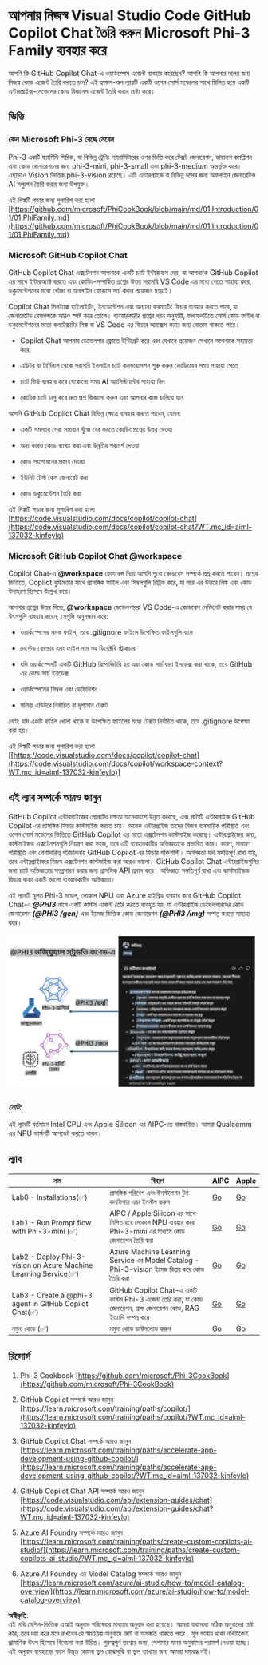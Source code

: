# **আপনার নিজস্ব Visual Studio Code GitHub Copilot Chat তৈরি করুন Microsoft Phi-3 Family ব্যবহার করে**

আপনি কি GitHub Copilot Chat-এ ওয়ার্কস্পেস এজেন্ট ব্যবহার করেছেন? আপনি কি আপনার দলের জন্য নিজস্ব কোড এজেন্ট তৈরি করতে চান? এই হ্যান্ডস-অন ল্যাবটি একটি ওপেন সোর্স মডেলের সাথে মিলিত হয়ে একটি এন্টারপ্রাইজ-লেভেলের কোড বিজনেস এজেন্ট তৈরি করার চেষ্টা করে।

## **ভিত্তি**

### **কেন Microsoft Phi-3 বেছে নেবেন**

Phi-3 একটি ফ্যামিলি সিরিজ, যা বিভিন্ন ট্রেনিং প্যারামিটারের ওপর ভিত্তি করে টেক্সট জেনারেশন, ডায়ালগ কমপ্লিশন এবং কোড জেনারেশনের জন্য phi-3-mini, phi-3-small এবং phi-3-medium অন্তর্ভুক্ত করে। এছাড়াও Vision ভিত্তিক phi-3-vision রয়েছে। এটি এন্টারপ্রাইজ বা বিভিন্ন দলের জন্য অফলাইন জেনারেটিভ AI সল্যুশন তৈরি করার জন্য উপযুক্ত।

এই লিঙ্কটি পড়ার জন্য সুপারিশ করা হলো [https://github.com/microsoft/PhiCookBook/blob/main/md/01.Introduction/01/01.PhiFamily.md](https://github.com/microsoft/PhiCookBook/blob/main/md/01.Introduction/01/01.PhiFamily.md)

### **Microsoft GitHub Copilot Chat**

GitHub Copilot Chat এক্সটেনশন আপনাকে একটি চ্যাট ইন্টারফেস দেয়, যা আপনাকে GitHub Copilot এর সাথে ইন্টারঅ্যাক্ট করতে এবং কোডিং-সম্পর্কিত প্রশ্নের উত্তর সরাসরি VS Code এর মধ্যে পেতে সাহায্য করে, ডকুমেন্টেশনের মধ্যে খোঁজা বা অনলাইন ফোরামে সার্চ করার প্রয়োজন ছাড়াই।

Copilot Chat সিনট্যাক্স হাইলাইটিং, ইনডেন্টেশন এবং অন্যান্য ফরম্যাটিং ফিচার ব্যবহার করতে পারে, যা জেনারেটেড রেসপন্সকে আরও স্পষ্ট করে তোলে। ব্যবহারকারীর প্রশ্নের ধরন অনুযায়ী, ফলাফলটিতে সোর্স কোড ফাইল বা ডকুমেন্টেশনের মতো কনটেক্সটের লিঙ্ক বা VS Code এর ফিচার অ্যাক্সেস করার জন্য বোতাম থাকতে পারে।

- Copilot Chat আপনার ডেভেলপার ফ্লোতে ইন্টিগ্রেট করে এবং যেখানে প্রয়োজন সেখানে আপনাকে সহায়তা করে:

- এডিটর বা টার্মিনাল থেকে সরাসরি ইনলাইন চ্যাট কনভারসেশন শুরু করুন কোডিংয়ের সময় সাহায্য পেতে

- চ্যাট ভিউ ব্যবহার করে যেকোনো সময় AI অ্যাসিস্ট্যান্টের সাহায্য নিন

- কোয়িক চ্যাট চালু করে দ্রুত প্রশ্ন জিজ্ঞাসা করুন এবং আপনার কাজ চালিয়ে যান

আপনি GitHub Copilot Chat বিভিন্ন ক্ষেত্রে ব্যবহার করতে পারেন, যেমন:

- একটি সমস্যার সেরা সমাধান খুঁজে বের করতে কোডিং প্রশ্নের উত্তর দেওয়া

- অন্য কারও কোড ব্যাখ্যা করা এবং উন্নতির পরামর্শ দেওয়া

- কোড সংশোধনের প্রস্তাব দেওয়া

- ইউনিট টেস্ট কেস জেনারেট করা

- কোড ডকুমেন্টেশন তৈরি করা

এই লিঙ্কটি পড়ার জন্য সুপারিশ করা হলো [https://code.visualstudio.com/docs/copilot/copilot-chat](https://code.visualstudio.com/docs/copilot/copilot-chat?WT.mc_id=aiml-137032-kinfeylo)

### **Microsoft GitHub Copilot Chat @workspace**

Copilot Chat-এ **@workspace** রেফারেন্স দিয়ে আপনি পুরো কোডবেস সম্পর্কে প্রশ্ন করতে পারেন। প্রশ্নের ভিত্তিতে, Copilot বুদ্ধিমত্তার সাথে প্রাসঙ্গিক ফাইল এবং সিম্বলগুলি রিট্রিভ করে, যা পরে এর উত্তরে লিঙ্ক এবং কোড উদাহরণ হিসেবে উল্লেখ করে।

আপনার প্রশ্নের উত্তর দিতে, **@workspace** ডেভেলপাররা VS Code-এ কোডবেস নেভিগেট করার সময় যে উৎসগুলি ব্যবহার করেন, সেগুলি অনুসন্ধান করে:

- ওয়ার্কস্পেসের সমস্ত ফাইল, তবে .gitignore ফাইলে উপেক্ষিত ফাইলগুলি বাদে

- নেস্টেড ফোল্ডার এবং ফাইল নাম সহ ডিরেক্টরি স্ট্রাকচার

- যদি ওয়ার্কস্পেসটি একটি GitHub রিপোজিটরি হয় এবং কোড সার্চ দ্বারা ইনডেক্স করা থাকে, তবে GitHub এর কোড সার্চ ইনডেক্স

- ওয়ার্কস্পেসের সিম্বল এবং ডেফিনিশন

- সক্রিয় এডিটরে নির্বাচিত বা দৃশ্যমান টেক্সট

নোট: যদি একটি ফাইল খোলা থাকে বা উপেক্ষিত ফাইলের মধ্যে টেক্সট নির্বাচিত থাকে, তবে .gitignore উপেক্ষা করা হয়।

এই লিঙ্কটি পড়ার জন্য সুপারিশ করা হলো [[https://code.visualstudio.com/docs/copilot/copilot-chat](https://code.visualstudio.com/docs/copilot/workspace-context?WT.mc_id=aiml-137032-kinfeylo)]

## **এই ল্যাব সম্পর্কে আরও জানুন**

GitHub Copilot এন্টারপ্রাইজের প্রোগ্রামিং দক্ষতা অনেকাংশে উন্নত করেছে, এবং প্রতিটি এন্টারপ্রাইজ GitHub Copilot এর প্রাসঙ্গিক ফিচার কাস্টমাইজ করতে চায়। অনেক এন্টারপ্রাইজ তাদের নিজস্ব ব্যবসায়িক পরিস্থিতি এবং ওপেন সোর্স মডেলের ভিত্তিতে GitHub Copilot এর মতো এক্সটেনশন কাস্টমাইজ করেছে। এন্টারপ্রাইজের জন্য, কাস্টমাইজড এক্সটেনশনগুলি নিয়ন্ত্রণ করা সহজ, তবে এটি ব্যবহারকারীর অভিজ্ঞতাকে প্রভাবিত করে। কারণ, সাধারণ পরিস্থিতি এবং পেশাদারিত্ব পরিচালনায় GitHub Copilot এর ফিচার শক্তিশালী। অভিজ্ঞতা যদি সঙ্গতিপূর্ণ রাখা যায়, তবে এন্টারপ্রাইজের নিজস্ব এক্সটেনশন কাস্টমাইজ করা আরও ভালো। GitHub Copilot Chat এন্টারপ্রাইজগুলির জন্য চ্যাট অভিজ্ঞতায় সম্প্রসারণ করার জন্য প্রাসঙ্গিক API প্রদান করে। অভিজ্ঞতা সঙ্গতিপূর্ণ রাখা এবং কাস্টমাইজড ফিচার থাকা একটি ভালো ব্যবহারকারীর অভিজ্ঞতা।

এই ল্যাবটি মূলত Phi-3 মডেল, লোকাল NPU এবং Azure হাইব্রিড ব্যবহার করে GitHub Copilot Chat-এ ***@PHI3*** নামে একটি কাস্টম এজেন্ট তৈরি করতে ব্যবহৃত হয়, যা এন্টারপ্রাইজ ডেভেলপারদের কোড জেনারেশন ***(@PHI3 /gen)*** এবং ইমেজ ভিত্তিক কোড জেনারেশন ***(@PHI3 /img)*** সম্পন্ন করতে সাহায্য করে।

![PHI3](../../../../../../../translated_images/cover.410a18b85555fad4ca8bfb8f0b1776a96ae7f8eae1132b8f0c09d4b92b8e3365.bn.png)

### ***নোট:*** 

এই ল্যাবটি বর্তমানে Intel CPU এবং Apple Silicon এর AIPC-তে বাস্তবায়িত। আমরা Qualcomm এর NPU ভার্সনটি আপডেট করতে থাকব।

## **ল্যাব**

| নাম | বিবরণ | AIPC | Apple |
| ------------ | ----------- | -------- |-------- |
| Lab0 - Installations(✅) | প্রাসঙ্গিক পরিবেশ এবং ইনস্টলেশন টুল কনফিগার এবং ইনস্টল করুন | [Go](./HOL/AIPC/01.Installations.md) |[Go](./HOL/Apple/01.Installations.md) |
| Lab1 - Run Prompt flow with Phi-3-mini (✅) | AIPC / Apple Silicon এর সাথে মিলিত হয়ে লোকাল NPU ব্যবহার করে Phi-3-mini এর মাধ্যমে কোড জেনারেশন তৈরি করা | [Go](./HOL/AIPC/02.PromptflowWithNPU.md) |  [Go](./HOL/Apple/02.PromptflowWithMLX.md) |
| Lab2 - Deploy Phi-3-vision on Azure Machine Learning Service(✅) | Azure Machine Learning Service এর Model Catalog - Phi-3-vision ইমেজ ডিপ্লয় করে কোড তৈরি করা | [Go](./HOL/AIPC/03.DeployPhi3VisionOnAzure.md) |[Go](./HOL/Apple/03.DeployPhi3VisionOnAzure.md) |
| Lab3 - Create a @phi-3 agent in GitHub Copilot Chat(✅)  | GitHub Copilot Chat-এ একটি কাস্টম Phi-3 এজেন্ট তৈরি করা, যা কোড জেনারেশন, গ্রাফ জেনারেশন কোড, RAG ইত্যাদি সম্পন্ন করে | [Go](./HOL/AIPC/04.CreatePhi3AgentInVSCode.md) | [Go](./HOL/Apple/04.CreatePhi3AgentInVSCode.md) |
| নমুনা কোড (✅)  | নমুনা কোড ডাউনলোড করুন | [Go](../../../../../../../code/07.Lab/01/AIPC) | [Go](../../../../../../../code/07.Lab/01/Apple) |

## **রিসোর্স**

1. Phi-3 Cookbook [https://github.com/microsoft/Phi-3CookBook](https://github.com/microsoft/Phi-3CookBook)

2. GitHub Copilot সম্পর্কে আরও জানুন [https://learn.microsoft.com/training/paths/copilot/](https://learn.microsoft.com/training/paths/copilot/?WT.mc_id=aiml-137032-kinfeylo)

3. GitHub Copilot Chat সম্পর্কে আরও জানুন [https://learn.microsoft.com/training/paths/accelerate-app-development-using-github-copilot/](https://learn.microsoft.com/training/paths/accelerate-app-development-using-github-copilot/?WT.mc_id=aiml-137032-kinfeylo)

4. GitHub Copilot Chat API সম্পর্কে আরও জানুন [https://code.visualstudio.com/api/extension-guides/chat](https://code.visualstudio.com/api/extension-guides/chat?WT.mc_id=aiml-137032-kinfeylo)

5. Azure AI Foundry সম্পর্কে আরও জানুন [https://learn.microsoft.com/training/paths/create-custom-copilots-ai-studio/](https://learn.microsoft.com/training/paths/create-custom-copilots-ai-studio/?WT.mc_id=aiml-137032-kinfeylo)

6. Azure AI Foundry এর Model Catalog সম্পর্কে আরও জানুন [https://learn.microsoft.com/azure/ai-studio/how-to/model-catalog-overview](https://learn.microsoft.com/azure/ai-studio/how-to/model-catalog-overview)

**অস্বীকৃতি**:  
এই নথি মেশিন-ভিত্তিক এআই অনুবাদ পরিষেবার মাধ্যমে অনুবাদ করা হয়েছে। আমরা যথাসাধ্য সঠিক অনুবাদের চেষ্টা করি, তবে দয়া করে মনে রাখবেন যে স্বয়ংক্রিয় অনুবাদে ত্রুটি বা অসঙ্গতি থাকতে পারে। মূল ভাষায় থাকা নথিটিকেই প্রামাণিক উৎস হিসেবে বিবেচনা করা উচিত। গুরুত্বপূর্ণ তথ্যের জন্য, পেশাদার মানব অনুবাদের পরামর্শ দেওয়া হচ্ছে। এই অনুবাদ ব্যবহারের ফলে উদ্ভূত কোনো ভুল বোঝাবুঝি বা ভুল ব্যাখ্যার জন্য আমরা দায়বদ্ধ নই।